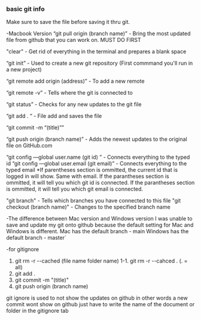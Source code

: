 
### basic git info
Make sure to save the file before saving it thru git.

-Macbook Version 
“git pull origin (branch name)” - Bring the most updated file from github that you can work on. MUST DO FIRST

"clear" - Get rid of everything in the terminal and prepares a blank space

“git init” - Used to create a new git repository (First commmand you'll run in a new project)

“git remote add origin (address)” - To add a new remote

“git remote -v”  - Tells where the git is connected to 

“git status” - Checks for any new updates to the git file

“git add . “ - File add and saves the file

“git commit -m “(title)”” 

“git push origin (branch name)” - Adds the newest updates to the original file on GitHub.com

“git config —global user.name (git id) ” - Connects everything to the typed id
“git config —global user.email (git email)” - Connects everything to the typed email
*If parentheses section is ommitted, the current id that is logged in will show. Same with email.
    If the parantheses section is ommitted, it will tell you which git id is connected.
    If the parantheses section is ommitted, it will tell you which git email is connected.

"git branch" - Tells which branches you have connected to this file
"git checkout (branch name)" - Changes to the specified branch name

-The difference between Mac version and Windows version
I was unable to save and update my git onto github because the default setting for Mac and Windows is different. 
Mac has the default branch - main
Windows has the default branch - master`

-for gitignore
1. git rm -r  --cached (file name folder name)
    1-1. git rm -r --cahced . (. = all)
2. git add .
3. git commit -m "(title)"
4. git push origin (branch name)

git ignore is used to not show the updates on github
in other words a new commit wont show on github
just have to write the name of the document or folder in the gitignore tab